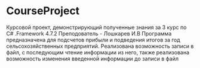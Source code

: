 # CourseProject
Курсовой проект, демонстрирующий полученные знания за 3 курс по C# .Framework 4.7.2
Преподователь - Лошкарев И.В
Программа предназначена для подсчетов прибыли и подведения итогов за год сельсохозяйственных предприятий.
Реализована возможность записи в файл, с последующим чтение информации из него, также реализована возможность 
изменения введенной информации до записи в файл


